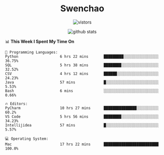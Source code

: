 <h1 align="center">Swenchao</h3>

<p align="center">
  <img src="https://visitor-badge.glitch.me/badge?page_id=Swenchao" alt="vistors" />
</p>

<p align="center">
  <img src="https://github-readme-stats.vercel.app/api?username=Swenchao&count_private=true&show_icons=true&theme=vue-dark&hide_title=true" alt="github stats" />
</p>

<!--START_SECTION:waka-->
📊 **This Week I Spent My Time On** 

```text
💬 Programming Languages: 
Python                   6 hrs 22 mins       █████████░░░░░░░░░░░░░░░░   36.75% 
SQL                      5 hrs 38 mins       ████████░░░░░░░░░░░░░░░░░   32.52% 
CSV                      4 hrs 12 mins       ██████░░░░░░░░░░░░░░░░░░░   24.23% 
Java                     57 mins             █░░░░░░░░░░░░░░░░░░░░░░░░   5.53% 
Bash                     6 mins              ░░░░░░░░░░░░░░░░░░░░░░░░░   0.66%

🔥 Editors: 
PyCharm                  10 hrs 27 mins      ███████████████░░░░░░░░░░   60.2% 
VS Code                  5 hrs 56 mins       ████████░░░░░░░░░░░░░░░░░   34.23% 
Intellijidea             57 mins             █░░░░░░░░░░░░░░░░░░░░░░░░   5.57%

💻 Operating System: 
Mac                      17 hrs 22 mins      █████████████████████████   100.0%

```


<!--END_SECTION:waka-->
